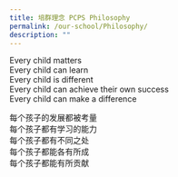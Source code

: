 ```yaml
---
title: 培群理念 PCPS Philosophy
permalink: /our-school/Philosophy/
description: ""
---
```

Every child matters <br>
Every child can learn <br>
Every child is different <br>
Every child can achieve their own success <br>
Every child can make a difference <br>

   

每个孩子的发展都被考量 <br>
每个孩子都有学习的能力 <br>
每个孩子都有不同之处 <br>
每个孩子都能各有所成 <br>
每个孩子都能有所贡献 <br>